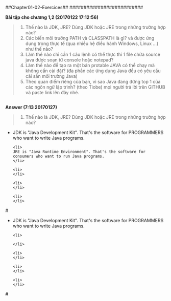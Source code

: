 ##Chapter01-02-Exercices##
##########################

**Bài tập cho chương 1,2 (20170122 17:12:56)**

> 1. Thế nào là JDK, JRE? Dùng JDK hoặc JRE trong những trường hợp nào?
> 2. Các biến môi trường PATH và CLASSPATH là gì? và được ứng dụng trong thực tế (qua nhiều hệ điều hành Windows, Linux ...) như thế nào?
> 3. Làm thế nào chỉ cần 1 câu lệnh có thể thực thi 1 file chứa source java được soạn từ console hoặc notepad?
> 4. Làm thế nào để tạo ra một bản protable JAVA có thể chạy mà không cần cài đặt? (đa phần các ứng dụng Java đều có yêu cầu cài sẵn môi trường Java)
> 5. Theo quan điểm riêng của bạn, vì sao Java đang đứng top 1 của các ngôn ngữ lập trình? (theo Tiobe)
mọi người trả lời trên GITHUB và paste link lên đây nhé.



##
**Answer (7:13 20170127)**
> 1. Thế nào là JDK, JRE? Dùng JDK hoặc JRE trong những trường hợp nào?


<ul>
    <li>
    JDK is "Java Development Kit". That's the software for PROGRAMMERS who want to write Java programs.
    </li>

    <li>
    JRE is "Java Runtime Environment". That's the software for consumers who want to run Java programs.
    </li>

    <li>
    </li>

    <li>
    </li>

    <li>
    </li>
</ul>
#










<ul>
    <li>
    JDK is "Java Development Kit". That's the software for PROGRAMMERS who want to write Java programs.
    </li>

    <li>
    
    </li>

    <li>
    </li>

    <li>
    </li>

    <li>
    </li>
</ul>
#
